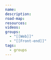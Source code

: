 ```yaml
---
name: 
description: 
road-map: 
resources: 
videos: 
groups:
  - "[[Web]]"
  - "[[Front-end]]"
tags:
  - groups
---
```

